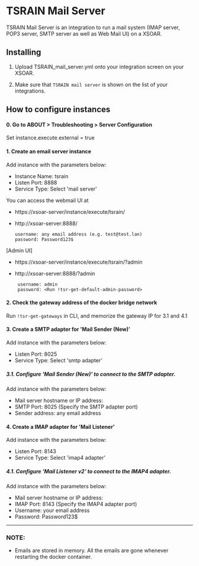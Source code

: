 TSRAIN Mail Server
===========

TSRAIN Mail Server is an integration to run a mail system (IMAP server, POP3 server, SMTP server as well as Web Mail UI) on a XSOAR.


Installing
----------

1. Upload TSRAIN_mail_server.yml onto your integration screen on your XSOAR.

2. Make sure that `TSRAIN mail server` is shown on the list of your integrations.


How to configure instances
----------

#### 0.  Go to ABOUT > Troubleshooting > Server Configuration

  Set  instance.execute.external = true


#### 1. Create an email server instance

  Add instance with the parameters below:
   - Instance Name: tsrain
   - Listen Port: 8888
   - Service Type: Select 'mail server'

  You can access the webmail UI at
   - https://xsoar-server/instance/execute/tsrain/
   - http://xsoar-server:8888/
    
      ```
      username: any email address (e.g. test@test.lan)
      password: Password123$
      ```

   [Admin UI]
   - https://xsoar-server/instance/execute/tsrain/?admin
   - http://xsoar-server:8888/?admin
 
      ```
       username: admin
       password: <Run !tsr-get-default-admin-password>
      ```

#### 2. Check the gateway address of the docker bridge network

  Run `!tsr-get-gateways` in CLI,
  and memorize the gateway IP for 3.1 and 4.1


#### 3. Create a SMTP adapter for 'Mail Sender (New)'

 Add instance with the parameters below:
  - Listen Port: 8025
  - Service Type: Select 'smtp adapter'

##### 3.1. Configure 'Mail Sender (New)' to connect to the SMTP adapter.

 Add instance with the parameters below:
  - Mail server hostname or IP address: <gateway IP>
  - SMTP Port: 8025  (Specify the SMTP adapter port)
  - Sender address: any email address


#### 4. Create a IMAP adapter for 'Mail Listener'

 Add instance with the parameters below:
  - Listen Port: 8143
  - Service Type: Select 'imap4 adapter'

##### 4.1. Configure 'Mail Listener v2' to connect to the IMAP4 adapter.
 Add instance with the parameters below:
  - Mail server hostname or IP address: <gateway IP>
  - IMAP Port: 8143 (Specify the IMAP4 adapter port)
   - Username: your email address
   - Password: Password123$


----------
### NOTE:
 - Emails are stored in memory. All the emails are gone whenever restarting the docker container.
  
